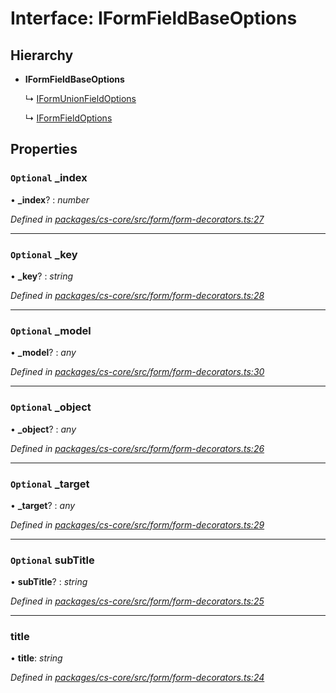 # Interface: IFormFieldBaseOptions

## Hierarchy

* **IFormFieldBaseOptions**

  ↳ [IFormUnionFieldOptions](_cs_core_src_form_form_decorators_.iformunionfieldoptions.md)

  ↳ [IFormFieldOptions](_cs_core_src_form_form_decorators_.iformfieldoptions.md)

## Properties

### `Optional` _index

• **_index**? : *number*

*Defined in [packages/cs-core/src/form/form-decorators.ts:27](https://github.com/TNOCS/csnext/blob/34474da7/packages/cs-core/src/form/form-decorators.ts#L27)*

___

### `Optional` _key

• **_key**? : *string*

*Defined in [packages/cs-core/src/form/form-decorators.ts:28](https://github.com/TNOCS/csnext/blob/34474da7/packages/cs-core/src/form/form-decorators.ts#L28)*

___

### `Optional` _model

• **_model**? : *any*

*Defined in [packages/cs-core/src/form/form-decorators.ts:30](https://github.com/TNOCS/csnext/blob/34474da7/packages/cs-core/src/form/form-decorators.ts#L30)*

___

### `Optional` _object

• **_object**? : *any*

*Defined in [packages/cs-core/src/form/form-decorators.ts:26](https://github.com/TNOCS/csnext/blob/34474da7/packages/cs-core/src/form/form-decorators.ts#L26)*

___

### `Optional` _target

• **_target**? : *any*

*Defined in [packages/cs-core/src/form/form-decorators.ts:29](https://github.com/TNOCS/csnext/blob/34474da7/packages/cs-core/src/form/form-decorators.ts#L29)*

___

### `Optional` subTitle

• **subTitle**? : *string*

*Defined in [packages/cs-core/src/form/form-decorators.ts:25](https://github.com/TNOCS/csnext/blob/34474da7/packages/cs-core/src/form/form-decorators.ts#L25)*

___

###  title

• **title**: *string*

*Defined in [packages/cs-core/src/form/form-decorators.ts:24](https://github.com/TNOCS/csnext/blob/34474da7/packages/cs-core/src/form/form-decorators.ts#L24)*
